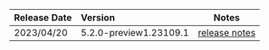 | Release Date | Version | Notes |
| :-- | :-- | :--: |
| 2023/04/20 | 5.2.0-preview1.23109.1 | [release notes](5.2.0-preview1.md) |

